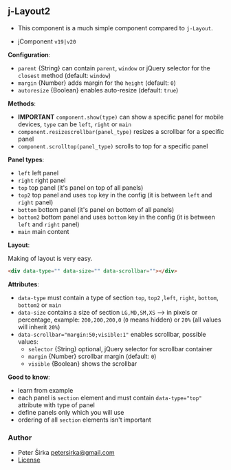 ## j-Layout2

- This component is a much simple component compared to `j-Layout`.

- jComponent `v19|v20`

__Configuration__:

- `parent` {String} can contain `parent`, `window` or jQuery selector for the `closest` method (default: `window`)
- `margin` {Number} adds margin for the `height` (default: `0`)
- `autoresize` {Boolean} enables auto-resize (default: `true`)

__Methods__:

- __IMPORTANT__ `component.show(type)` can show a specific panel for mobile devices, `type` can be `left`, `right` or `main`
- `component.resizescrollbar(panel_type)` resizes a scrollbar for a specific panel
- `component.scrolltop(panel_type)` scrolls to top for a specific panel

__Panel types__:

- `left` left panel
- `right` right panel
- `top` top panel (it's panel on top of all panels)
- `top2` top panel and uses `top` key in the config (it is between `left` and `right` panel)
- `bottom` bottom panel (it's panel on bottom of all panels)
- `bottom2` bottom panel and uses `bottom` key in the config (it is between `left` and `right` panel)
- `main` main content

__Layout__:

Making of layout is very easy.

```html
<div data-type="" data-size="" data-scrollbar=""></div>
```

__Attributes__:

- `data-type` must contain a type of section `top`, `top2` ,`left`, `right`, `bottom`, `bottom2` or `main`
- `data-size` contains a size of section `LG,MD,SM,XS` --> in pixels or percentage, example: `200,200,200,0` (`0` means hidden) or `20%` (all values will inherit `20%`)
- `data-scrollbar="margin:50;visible:1"` enables scrollbar, possible values:
	- `selector` {String} optional, jQuery selector for scrollbar container
	- `margin` {Number} scrollbar margin (default: `0`)
	- `visible` {Boolean} shows the scrollbar

__Good to know__:

- learn from example
- each panel is `section` element and must contain `data-type="top"` attribute with type of panel
- define panels only which you will use
- ordering of all `section` elements isn't important

### Author

- Peter Širka <petersirka@gmail.com>
- [License](https://www.totaljs.com/license/)
